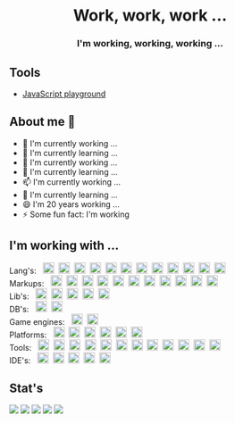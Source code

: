 <div id="header" align="center">
    <h1>Work, work, work ...</h1>
    <h3>I'm working, working, working ...</h3>
</div>

## Tools

 - <a href="http://sigdev2.github.io/js.html/">JavaScript playground</a>

## About me 👋
- 🔭 I'm currently working ...
- 🌱 I'm currently learning ...
- 👯 I'm currently working ...
- 🤔 I'm currently learning ...
- 📫 I'm currently working ...
- 💬 I'm currently learning ...
- 😄 I'm 20 years working ...
- ⚡ Some fun fact: I'm working

## I'm working with ...

<span>
Lang's:&nbsp;&nbsp;
<img title="C" width="20" height="20" src="https://cdn.jsdelivr.net/gh/devicons/devicon/icons/c/c-original.svg" />&nbsp;
<img title="C++" width="20" height="20" src="https://cdn.jsdelivr.net/gh/devicons/devicon/icons/cplusplus/cplusplus-original.svg" />&nbsp;
<img title="C#" width="20" height="20" src="https://cdn.jsdelivr.net/gh/devicons/devicon/icons/csharp/csharp-original.svg" />&nbsp;
<img title="JavaScript" width="20" height="20" src="https://cdn.jsdelivr.net/gh/devicons/devicon/icons/javascript/javascript-original.svg" />&nbsp;
<img title="PHP" width="20" height="20" src="https://cdn.jsdelivr.net/gh/devicons/devicon/icons/php/php-original.svg" />&nbsp;
<img title="Java" width="20" height="20" src="https://cdn.jsdelivr.net/gh/devicons/devicon/icons/java/java-original-wordmark.svg" />&nbsp;
<img title="Dart" width="20" height="20" src="https://cdn.jsdelivr.net/gh/devicons/devicon/icons/dart/dart-plain-wordmark.svg" />&nbsp;
<img title="Python" width="20" height="20" src="https://cdn.jsdelivr.net/gh/devicons/devicon/icons/python/python-original-wordmark.svg" />&nbsp;
<img title="Haskell" width="20" height="20" src="https://cdn.jsdelivr.net/gh/devicons/devicon/icons/haskell/haskell-original.svg" />&nbsp;
<img title="LISP" width="20" height="20" src="https://upload.wikimedia.org/wikipedia/commons/thumb/f/f4/Lisplogo.png/81px-Lisplogo.png" />&nbsp;
<img title="Pascal and Delphi" width="20" height="20" src="https://upload.wikimedia.org/wikipedia/en/b/b2/Embarcadero_Delphi_10.4_Sydney_Product_Logo_and_Icon.svg" />&nbsp;
<img title="Basic" width="20" height="20" src="https://upload.wikimedia.org/wikipedia/commons/7/7b/AtariBASIC.png" />
</span>
<br />
<span>
Markups:&nbsp;&nbsp;
<img title="HTML5" width="20" height="20" src="https://cdn.jsdelivr.net/gh/devicons/devicon/icons/html5/html5-original-wordmark.svg" />&nbsp;
<img title="CSS3" width="20" height="20" src="https://cdn.jsdelivr.net/gh/devicons/devicon/icons/css3/css3-original-wordmark.svg" />&nbsp;
<img title="Stylus" width="20" height="20" src="https://cdn.jsdelivr.net/gh/devicons/devicon/icons/stylus/stylus-original.svg" />&nbsp;
<img title="Less" width="20" height="20" src="https://cdn.jsdelivr.net/gh/devicons/devicon/icons/less/less-plain-wordmark.svg" />&nbsp;
<img title="Sass" width="20" height="20" src="https://cdn.jsdelivr.net/gh/devicons/devicon/icons/sass/sass-original.svg" />&nbsp;
<img title="LaTeX" width="20" height="20" src="https://cdn.jsdelivr.net/gh/devicons/devicon/icons/latex/latex-original.svg" />&nbsp;
<img title="Markdown" width="20" height="20" src="https://cdn.jsdelivr.net/gh/devicons/devicon/icons/markdown/markdown-original.svg" />&nbsp;
<img title="XML" width="20" height="20" src="https://upload.wikimedia.org/wikipedia/commons/2/2d/Extensible_Markup_Language_%28XML%29_logo.svg" />&nbsp;
<img title="JSON" width="20" height="20" src="https://upload.wikimedia.org/wikipedia/commons/c/c9/JSON_vector_logo.svg" />&nbsp;
<img title="Yaml" width="20" height="20" src="https://upload.wikimedia.org/wikipedia/commons/9/92/Yaml_logo.png" />&nbsp;
<img title="Ini" width="20" height="20" src="https://upload.wikimedia.org/wikipedia/en/2/2f/INI_file_icon.png" />
</span>
<br />
<span>
Lib's:&nbsp;&nbsp;
<img title="Qt" width="20" height="20" src="https://cdn.jsdelivr.net/gh/devicons/devicon/icons/qt/qt-original.svg" />&nbsp;
<img title=".Net" width="20" height="20" src="https://cdn.jsdelivr.net/gh/devicons/devicon/icons/dotnetcore/dotnetcore-original.svg" />&nbsp;
<img title="JQuery" width="20" height="20" src="https://cdn.jsdelivr.net/gh/devicons/devicon/icons/jquery/jquery-original-wordmark.svg" />&nbsp;
<img title="Flutter" width="20" height="20" src="https://cdn.jsdelivr.net/gh/devicons/devicon/icons/flutter/flutter-original.svg" />&nbsp;
<img title="OpenGL" width="20" height="20" src="https://cdn.jsdelivr.net/gh/devicons/devicon/icons/opengl/opengl-original.svg" />
</span>
<br />
<span>
DB's:&nbsp;&nbsp;
<img title="SQLite" width="20" height="20" src="https://cdn.jsdelivr.net/gh/devicons/devicon/icons/sqlite/sqlite-original.svg" />&nbsp;
<img title="MySQL" width="20" height="20" src="https://cdn.jsdelivr.net/gh/devicons/devicon/icons/mysql/mysql-original-wordmark.svg" />
</span>
<br />
<span>
Game engines:&nbsp;&nbsp;
<img title="Unity" width="20" height="20" src="https://cdn.jsdelivr.net/gh/devicons/devicon/icons/unity/unity-original.svg" />&nbsp;
<img title="UnrealEngine" width="20" height="20" src="https://cdn.jsdelivr.net/gh/devicons/devicon/icons/unrealengine/unrealengine-original.svg" />
</span>
<br />
<span>
Platforms:&nbsp;&nbsp;
<img title="Windows" width="20" height="20" src="https://cdn.jsdelivr.net/gh/devicons/devicon/icons/windows8/windows8-original.svg" />&nbsp;
<img title="Linux" width="20" height="20" src="https://cdn.jsdelivr.net/gh/devicons/devicon/icons/linux/linux-original.svg" />&nbsp;
<img title="Android" width="20" height="20" src="https://cdn.jsdelivr.net/gh/devicons/devicon/icons/android/android-original-wordmark.svg" />&nbsp;
<img title="Node.js" width="20" height="20" src="https://cdn.jsdelivr.net/gh/devicons/devicon/icons/nodejs/nodejs-original.svg" />&nbsp;
<img title="Electron" width="20" height="20" src="https://cdn.jsdelivr.net/gh/devicons/devicon/icons/electron/electron-original.svg" />&nbsp;
<img title="NW.js" width="20" height="20" src="https://cdn.jsdelivr.net/gh/devicons/devicon/icons/nodewebkit/nodewebkit-original-wordmark.svg" />
</span>
<br />
<span>
Tools:&nbsp;&nbsp;
<img title="MSDOS" width="20" height="20" src="https://cdn.jsdelivr.net/gh/devicons/devicon/icons/msdos/msdos-original.svg" />&nbsp;
<img title="SH" width="20" height="20" src="https://cdn.jsdelivr.net/gh/devicons/devicon/icons/bash/bash-plain.svg" />&nbsp;
<img title="CMake" width="20" height="20" src="https://cdn.jsdelivr.net/gh/devicons/devicon/icons/cmake/cmake-original.svg" />&nbsp;
<img title="gss" width="20" height="20" src="https://cdn.jsdelivr.net/gh/devicons/devicon/icons/gcc/gcc-plain.svg" />&nbsp;
<img title="Apache" width="20" height="20" src="https://cdn.jsdelivr.net/gh/devicons/devicon/icons/apache/apache-original-wordmark.svg" />&nbsp;
<img title="NGINX" width="20" height="20" src="https://cdn.jsdelivr.net/gh/devicons/devicon/icons/nginx/nginx-original.svg" />&nbsp;
<img title="Docker" width="20" height="20" src="https://cdn.jsdelivr.net/gh/devicons/devicon/icons/docker/docker-original-wordmark.svg" />&nbsp;
<img title="Git" width="20" height="20" src="https://cdn.jsdelivr.net/gh/devicons/devicon/icons/git/git-original.svg" />&nbsp;
<img title="GitHub" width="20" height="20" src="https://cdn.jsdelivr.net/gh/devicons/devicon/icons/github/github-original.svg" />&nbsp;
<img title="GitLab" width="20" height="20" src="https://cdn.jsdelivr.net/gh/devicons/devicon/icons/gitlab/gitlab-original.svg" />&nbsp;
<img title="Jenkins" width="20" height="20" src="https://cdn.jsdelivr.net/gh/devicons/devicon/icons/jenkins/jenkins-original.svg" />&nbsp;
<img title="WebPack" width="20" height="20" src="https://cdn.jsdelivr.net/gh/devicons/devicon/icons/webpack/webpack-original.svg" />
</span>
<br />
<span>
IDE's:&nbsp;&nbsp;
<img title="Visual Studio" width="20" height="20" src="https://cdn.jsdelivr.net/gh/devicons/devicon/icons/visualstudio/visualstudio-plain.svg" />&nbsp;
<img title="VSCode" width="20" height="20" src="https://cdn.jsdelivr.net/gh/devicons/devicon/icons/vscode/vscode-original.svg" />&nbsp;
<img title="IntelliJ" width="20" height="20" src="https://cdn.jsdelivr.net/gh/devicons/devicon/icons/intellij/intellij-original.svg" />&nbsp;
<img title="AndroidStudio" width="20" height="20" src="https://cdn.jsdelivr.net/gh/devicons/devicon/icons/androidstudio/androidstudio-original.svg" />&nbsp;
<img title="Notepad++" width="20" height="20" src="https://notepad-plus-plus.org/images/logo.svg" />
</span>

## Stat's

![](http://github-profile-summary-cards.vercel.app/api/cards/stats?username=sigdev2&theme=dark)
![](http://github-profile-summary-cards.vercel.app/api/cards/repos-per-language?username=sigdev2&theme=dark)
![](http://github-profile-summary-cards.vercel.app/api/cards/most-commit-language?username=sigdev2&theme=dark)
![](http://github-profile-summary-cards.vercel.app/api/cards/productive-time?username=sigdev2&theme=dark&utcOffset=0)
![](http://github-profile-summary-cards.vercel.app/api/cards/profile-details?username=sigdev2&theme=dark)
